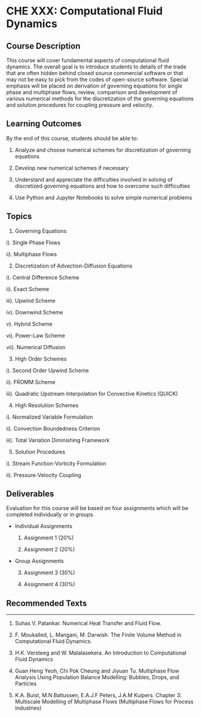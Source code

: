 # CHE XXX: Computational Fluid Dynamics

## Course Description

  This course will cover fundamental aspects of computational fluid dynamics. The overall goal is to introduce students to details of the trade that are often hidden behind closed source commercial software or that may not be easy to pick from the codes of open-source software. Special emphasis will be placed on derivation of governing equations for single phase and multiphase flows, review, comparison and development of various numerical methods for the discretization of the governing equations and solution procedures for coupling pressure and velocity.

## Learning Outcomes

By the end of this course, students should be able to:
	
  1.	Analyze and choose numerical schemes for discretization of governing equations
  
  2.	Develop new numerical schemes if necessary
  
  3. 	Understand and appreciate the difficulties involved in solving of discretized governing equations and how to overcome such difficulties
  
  4.	Use Python and Jupyter Notebooks to solve simple numerical problems

## Topics

1. Governing Equations
  
  i). Single Phase Flows
  
  ii). Multiphase Flows
  
 2. Discretization of Advection-Diffusion Equations
  
  i). Central Difference Scheme
  
  ii). Exact Scheme
  
  iii). Upwind Scheme
  
  iv). Downwind Scheme
  
  v). Hybrid Scheme
  
  vi). Power-Law Scheme
  
  vii).	Numerical Diffusion

 3. High Order Schemes
  
   i). Second Order Upwind Scheme
   
   ii). FROMM Scheme
   
   iii). Quadratic Upstream Interpolation for Convective Kinetics (QUICK)
   
 4. High Resolution Schemes
  
  i). Normalized Variable Formulation
  
  ii). Convection Boundedness Criterion
  
  iii). Total Variation Diminishing Framework
  
 5. Solution Procedures
  
  i). Stream Function-Vorticity Formulation
  
  ii). Pressure-Velocity Coupling
  
## Deliverables

Evaluation for this course will be based on four assignments which will be completed individually or in groups.

  * Individual Assignments
    
    1. Assignment 1 (20%)
    
    2. Assignment 2 (20%)
    
  * Group Assignments
    
    3. Assignment 3 (30%)
    
    4. Assignment 4 (30%)

## Recommended Texts
***

  1. Suhas V. Patankar. Numerical Heat Transfer and Fluid Flow.

  2. F. Moukalled, L. Mangani, M. Darwish. The Finite Volume Method in Computational Fluid Dynamics.

  3. H.K. Versteeg and W. Malalasekera. An Introduction to Computational Fluid Dynamics
  
  4. Guan Heng Yeoh, Chi Pok Cheung and Jiyuan Tu. Multiphase Flow Analysis Using Population Balance Modelling: Bubbles, Drops, and Particles
  
  5. K.A. Buist, M.N Baltussen, E.A.J.F Peters, J.A.M Kuipers. Chapter 3: Multiscale Modelling of Multiphase Flows (Multiphase Flows for Process Industries)
  
